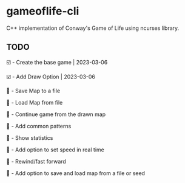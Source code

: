 # gameoflife-cli
C++ implementation of Conway's Game of Life using ncurses library.

## TODO

:ballot_box_with_check: - Create the base game | 2023-03-06

:ballot_box_with_check: - Add Draw Option | 2023-03-06

:black_square_button: - Save Map to a file

:black_square_button: - Load Map from file

:black_square_button: - Continue game from the drawn map

:black_square_button: - Add common patterns

:black_square_button: - Show statistics

:black_square_button: - Add option to set speed in real time

:black_square_button: - Rewind/fast forward

:black_square_button: - Add option to save and load map from a file or seed

